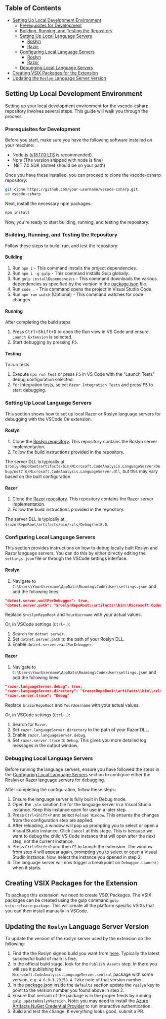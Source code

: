## Table of Contents

- [Setting Up Local Development Environment](#setting-up-local-development-environment)
  - [Prerequisites for Development](#prerequisites-for-development)
  - [Building, Running, and Testing the Repository](#building-running-and-testing-the-repository)
  - [Setting Up Local Language Servers](#setting-up-local-language-servers)
    - [Roslyn](#roslyn)
    - [Razor](#razor)
  - [Configuring Local Language Servers](#configuring-local-language-servers)
    - [Roslyn](#roslyn-1)
    - [Razor](#razor-1)
  - [Debugging Local Language Servers](#debugging-local-language-servers)
- [Creating VSIX Packages for the Extension](#creating-vsix-packages-for-the-extension)
- [Updating the `Roslyn` Language Server Version](#updating-the-roslyn-language-server-version)

## Setting Up Local Development Environment

Setting up your local development environment for the vscode-csharp repository involves several steps. This guide will walk you through the process.

### Prerequisites for Development

Before you start, make sure you have the following software installed on your machine:

* Node.js ([v18.17.0 LTS](https://nodejs.org/en/blog/release/v18.17.0) is recommended).
* Npm (The version shipped with node is fine)
* .NET 7.0 SDK (dotnet should be on your path)

Once you have these installed, you can proceed to clone the vscode-csharp repository:

```bash
git clone https://github.com/your-username/vscode-csharp.git
cd vscode-csharp
```

Next, install the necessary npm packages:

```bash
npm install
```

Now, you're ready to start building, running, and testing the repository.

### Building, Running, and Testing the Repository

Follow these steps to build, run, and test the repository:

#### Building

1. Run `npm i` - This command installs the project dependencies.
2. Run `npm i -g gulp` - This command installs Gulp globally.
3. Run `gulp installDependencies` - This command downloads the various dependencies as specified by the version in the [package.json](package.json) file.
4. Run `code .` - This command opens the project in Visual Studio Code.
5. Run `npm run watch` (Optional) - This command watches for code changes.

#### Running

After completing the build steps:

1. Press <kbd>Ctrl+Shift+D</kbd> to open the Run view in VS Code and ensure `Launch Extension` is selected.
2. Start debugging by pressing <kbd>F5</kbd>.

#### Testing

To run tests:

1. Execute `npm run test` or press <kbd>F5</kbd> in VS Code with the "Launch Tests" debug configuration selected.
2. For integration tests, select `Razor Integration Tests` and press <kbd>F5</kbd> to start debugging.

### Setting Up Local Language Servers

This section shows how to set up local Razor or Roslyn language servers for debugging with the VSCode C# extension.

#### Roslyn

1. Clone the [Roslyn repository](https://github.com/dotnet/roslyn). This repository contains the Roslyn server implementation.
2. Follow the build instructions provided in the repository.

The server DLL is typically at `$roslynRepoRoot/artifacts/bin/Microsoft.CodeAnalysis.LanguageServer/Debug/net7.0/Microsoft.CodeAnalysis.LanguageServer.dll`, but this may vary based on the built configuration.

#### Razor

1. Clone the [Razor repository](https://github.com/dotnet/razor). This repository contains the Razor server implementation.
2. Follow the build instructions provided in the repository.

The server DLL is typically at `$razorRepoRoot/artifacts/bin/rzls/Debug/net8.0`.

### Configuring Local Language Servers

This section provides instructions on how to debug locally built Roslyn and Razor language servers. You can do this by either directly editing the `settings.json` file or through the VSCode settings interface.

#### Roslyn

1. Navigate to `C:\Users\YourUsername\AppData\Roaming\Code\User\settings.json` and add the following lines:

```json
"dotnet.server.waitForDebugger": true,
"dotnet.server.path": "$roslynRepoRoot\\artifacts\\bin\\Microsoft.CodeAnalysis.LanguageServer\\Debug\\net7.0\\Microsoft.CodeAnalysis.LanguageServer.dll"
```

Replace `$roslynRepoRoot` and `YourUsername` with your actual values.

Or, in VSCode settings (`Ctrl+,`):

1. Search for `dotnet server`.
2. Set `dotnet.server.path` to the path of your Roslyn DLL.
3. Enable `dotnet.server.waitForDebugger`.

#### Razor

1. Navigate to `C:\Users\YourUsername\AppData\Roaming\Code\User\settings.json` and add the following lines:

```json
"razor.languageServer.debug": true,
"razor.languageServer.directory": "$razorRepoRoot\\artifacts\\bin\\rzls\\Debug\\net8.0",
"razor.server.trace": "Debug"
```

Replace `$razorRepoRoot` and `YourUsername` with your actual values.

Or, in VSCode settings (`Ctrl+,`):

1. Search for `Razor`.
2. Set `razor.languageServer.directory` to the path of your Razor DLL.
3. Enable `razor.languageServer.debug`.
4. Set `razor.server.trace` to `Debug`. This gives you more detailed log messages in the output window.

### Debugging Local Language Servers

Before running the language servers, ensure you have followed the steps in the [Configuring Local Language Servers](#configuring-local-language-servers) section to configure either the Roslyn or Razor language servers for debugging.

After completing the configuration, follow these steps:

1. Ensure the language server is fully built in Debug mode.
2. Open the `.sln` solution file for the language server in a Visual Studio instance. Keep this instance open for use in a later step.
3. Press `Ctrl+Shift+P` and select `Reload Window`. This ensures the changes from the configuration step are applied.
4. After reloading, a window will pop up prompting you to select or open a Visual Studio instance. Click `Cancel` at this stage. This is because we want to debug the child VS Code instance that will open after the next step, not the current instance.
5. Press `Ctrl+Shift+D` and then `F5` to launch the extension. The window from step 4 will appear again, prompting you to select or open a Visual Studio instance. Now, select the instance you opened in step 2.
6. The language server will now trigger a breakpoint on `Debugger.Launch()` when it starts.

## Creating VSIX Packages for the Extension

To package this extension, we need to create VSIX Packages. The VSIX packages can be created using the gulp command `gulp vsix:release:package`. This will create all the platform specific VSIXs that you can then install manually in VSCode.

## Updating the `Roslyn` Language Server Version

To update the version of the roslyn server used by the extension do the following:
1.  Find the the Roslyn signed build you want from [here](https://dnceng.visualstudio.com/internal/_build?definitionId=327&_a=summary).  Typically the latest successful build of main is fine.
2.  In the official build stage, look for the `Publish Assets` step.  In there you will see it publishing the `Microsoft.CodeAnalysis.LanguageServer.neutral` package with some version, e.g. `4.6.0-3.23158.4`.  Take note of that version number.
3.  In the [package.json](package.json) inside the `defaults` section update the `roslyn` key to point to the version number you found above in step 2.
4.  Ensure that version of the package is in the proper feeds by running `gulp updateRoslynVersion`. Note: you may need to install the [Azure Artifacts NuGet Credential Provider](https://github.com/microsoft/artifacts-credprovider#installation-on-windows) to run interactive authentication.
5.  Build and test the change. If everything looks good, submit a PR.
